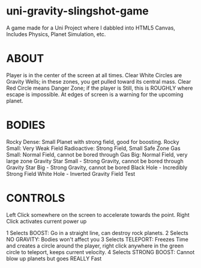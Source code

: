 # uni-gravity-slingshot-game
A game made for a Uni Project where I dabbled into HTML5 Canvas, Includes Physics, Planet Simulation, etc.


# ABOUT
Player is in the center of the screen at all times.
Clear White Circles are Gravity Wells; in these zones, you get pulled toward its central mass.
Clear Red Circle means Danger Zone; if the player is Still, this is ROUGHLY where escape is impossible.
At edges of screen is a warning for the upcoming planet.

# BODIES
Rocky Dense: Small Planet with strong field, good for boosting.
Rocky Small: Very Weak Field
Radioactive: Strong Field, Small Safe Zone
Gas Small: Normal Field, cannot be bored through
Gas Big: Normal Field, very large zone
Gravity Star Small - Strong Gravity, cannot be bored through
Gravity Star Big - Strong Gravity, cannot be bored
Black Hole - Incredibly Strong Field
White Hole - Inverted Gravity Field Test

# CONTROLS
Left Click somewhere on the screen to accelerate towards the point.
Right Click activates current power up

1 Selects BOOST: Go in a straight line, can destroy rock planets.
2 Selects NO GRAVITY: Bodies won't affect you
3 Selects TELEPORT: Freezes Time and creates a circle around the player, right click anywhere in the green circle to teleport, keeps current velocity.
4 Selects STRONG BOOST: Cannot blow up planets but goes REALLY Fast
